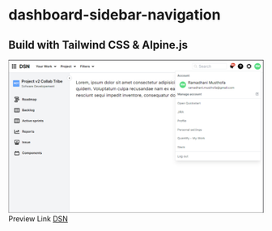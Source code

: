 # dashboard-sidebar-navigation
## Build with Tailwind CSS & Alpine.js

![Preview](img/DSN.PNG)
Preview Link [DSN](https://ramustha.github.io/dashboard-sidebar-navigation/)